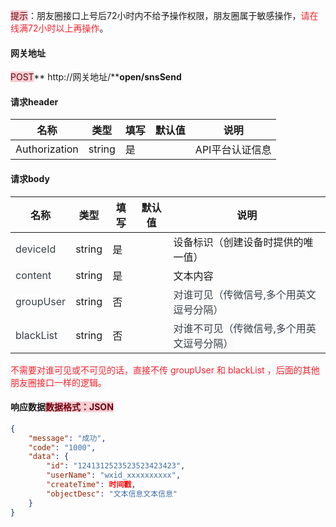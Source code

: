 <font style="background:#F8CED3;color:#70000D">提示</font>：朋友圈接口上号后72小时内不给予操作权限，朋友圈属于敏感操作，<font style="color:#F5222D;">请在线满72小时以上再操作</font>。

#### 网关地址
<font style="background:#F8CED3;color:#70000D">POST</font>** http://网关地址/****open/snsSend**

#### 请求header
| **名称** | **类型** | **填写** | **默认值** | **说明** |
| --- | --- | --- | --- | --- |
| Authorization | string | 是 |  | API平台认证信息 |


#### 请求body
| **名称** | **类型** | **填写** | **默认值** | **说明** |
| --- | --- | --- | --- | --- |
| <font style="color:#364149;">deviceId</font> | string | 是 |  | 设备标识（创建设备时提供的唯一值） |
| <font style="color:#364149;background-color:#FAFAFA;">content</font> | string | 是 |  | 文本内容 |
| <font style="color:#364149;background-color:#FFFFFF;">groupUser</font> | string | 否 |  | <font style="color:#364149;">对谁可见（传微信号,多个用英文逗号分隔）</font> |
| <font style="color:#364149;background-color:#FAFAFA;">blackList</font> | string | 否 |  | <font style="color:#364149;background-color:#FAFAFA;">对谁不可见（传微信号,多个用</font><font style="color:#364149;">英文逗号</font><font style="color:#364149;background-color:#FAFAFA;">分隔）</font> |


<font style="color:#F5222D;">不需要对谁可见或不可见的话，直接不传  </font><font style="color:#F5222D;">groupUser 和 </font><font style="color:#F5222D;background-color:#FAFAFA;">blackList ，后面的其他朋友圈接口一样的逻辑。</font>

#### 响应数据<font style="background:#F8CED3;color:#70000D">数据格式：JSON</font>
```json
{
    "message": "成功",
    "code": "1000",
    "data": {
        "id": "1241312523523523423423",
        "userName": "wxid_xxxxxxxxxx",
        "createTime": 时间戳,
        "objectDesc": "文本信息文本信息"
    }
}
```



